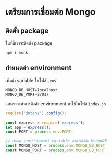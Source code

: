 
# เตรียมการเชื่อมต่อ Mongo


## ติดตั้ง package 

ในที่นี้เราจะติดตั้ง package 

```
npm i monk
```

## กำหนดค่า environment

เพิ่มค่า variable ในไฟล์ `.env`

```
MONGO_DB_HOST=localhost
MONGO_DB_PORT=27017
```

และเราจะทำการดึงค่า environment มาใช้ในไฟล์ `index.js`

```js
require('dotenv').config();

const express = require('express');
let app = express();
const PORT = process.env.PORT

// เรียกค่า environment variable สำหรับใช้กับ MongoDB
const MONGO_HOST = process.env.MONGO_DB_HOST
const MONGO_PORT = process.env.MONGO_DB_PORT
```


